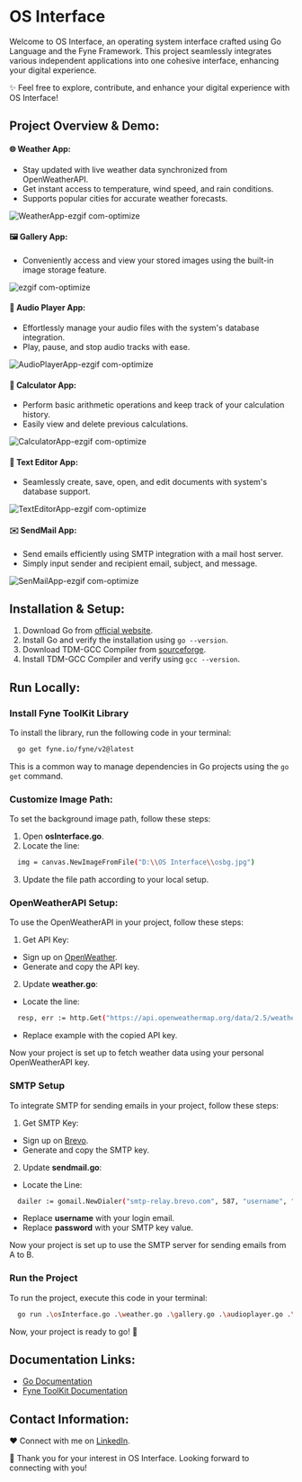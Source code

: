 # OS Interface

Welcome to OS Interface, an operating system interface crafted using Go Language and the Fyne Framework. This project seamlessly integrates various independent applications into one cohesive interface, enhancing your digital experience.

✨ Feel free to explore, contribute, and enhance your digital experience with OS Interface! 

## Project Overview & Demo:

#### 🌐 Weather App:
  - Stay updated with live weather data synchronized from OpenWeatherAPI.
  - Get instant access to temperature, wind speed, and rain conditions.
  - Supports popular cities for accurate weather forecasts.

![WeatherApp-ezgif com-optimize](https://github.com/Abhiram-TK/OS-Interface/assets/158244906/0eb9e95e-9566-49dd-ad0f-5d7b5fcce85a)

#### 🖼️ Gallery App:
  - Conveniently access and view your stored images using the built-in image storage feature.

![ezgif com-optimize](https://github.com/Abhiram-TK/OS-Interface/assets/158244906/16d57358-9a3e-4fca-a547-a3275b7a8d05)

#### 🎵 Audio Player App:
  - Effortlessly manage your audio files with the system's database integration.
  - Play, pause, and stop audio tracks with ease.

![AudioPlayerApp-ezgif com-optimize](https://github.com/Abhiram-TK/OS-Interface/assets/158244906/52fa7a13-99ee-4c81-bd1d-797a6bb40739)

#### 🧮 Calculator App:
  - Perform basic arithmetic operations and keep track of your calculation history.
  - Easily view and delete previous calculations.

![CalculatorApp-ezgif com-optimize](https://github.com/Abhiram-TK/OS-Interface/assets/158244906/1335a816-1bdc-4aa1-a19d-9dcf146ca894)

#### 📝 Text Editor App:
  - Seamlessly create, save, open, and edit documents with system's database support.

![TextEditorApp-ezgif com-optimize](https://github.com/Abhiram-TK/OS-Interface/assets/158244906/34ae31b1-b06e-4d02-bf3c-e4942f03ecac)

#### ✉️ SendMail App:
  - Send emails efficiently using SMTP integration with a mail host server.
  - Simply input sender and recipient email, subject, and message.

![SenMailApp-ezgif com-optimize](https://github.com/Abhiram-TK/OS-Interface/assets/158244906/83492477-68f1-49db-bd3b-53a3d26f4afc)

## Installation & Setup:

1. Download Go from [official website](https://go.dev/).
2. Install Go and verify the installation using `go --version`.
3. Download TDM-GCC Compiler from [sourceforge](https://sourceforge.net/projects/tdm-gcc/).
4. Install TDM-GCC Compiler and verify using `gcc --version`.

## Run Locally:

### Install Fyne ToolKit Library

To install the library, run the following code in your terminal:

```bash
  go get fyne.io/fyne/v2@latest
```

This is a common way to manage dependencies in Go projects using the `go get` command.

### Customize Image Path:

To set the background image path, follow these steps:

1. Open **osInterface.go**.
2. Locate the line:

```bash
  img = canvas.NewImageFromFile("D:\\OS Interface\\osbg.jpg")
```

3. Update the file path according to your local setup.

### OpenWeatherAPI Setup:

To use the OpenWeatherAPI in your project, follow these steps:

1. Get API Key:
- Sign up on [OpenWeather](https://openweathermap.org/).
- Generate and copy the API key.

2. Update **weather.go**:

- Locate the line:

```bash
  resp, err := http.Get("https://api.openweathermap.org/data/2.5/weather?q=" + selection + "&appid=example")
```

- Replace example with the copied API key.

Now your project is set up to fetch weather data using your personal OpenWeatherAPI key.

### SMTP Setup

To integrate SMTP for sending emails in your project, follow these steps:

1. Get SMTP Key: 
- Sign up on [Brevo](https://onboarding.brevo.com/account/register).
- Generate and copy the SMTP key.
   
2. Update **sendmail.go**:
   
- Locate the Line:

```bash
  dailer := gomail.NewDialer("smtp-relay.brevo.com", 587, "username", "password")
```

- Replace **username** with your login email.
- Replace **password** with your SMTP key value.

Now your project is set up to use the SMTP server for sending emails from A to B.

### Run the Project

To run the project, execute this code in your terminal:

```bash
  go run .\osInterface.go .\weather.go .\gallery.go .\audioplayer.go .\calculator.go .\texteditor.go .\sendmail.go
```

Now, your project is ready to go! 🚀

## Documentation Links:

- [Go Documentation](https://go.dev/doc/)
- [Fyne ToolKit Documentation](https://docs.fyne.io/) 

## Contact Information:

❤️ Connect with me on [LinkedIn](https://www.linkedin.com/in/abhiramtk). 

🌟 Thank you for your interest in OS Interface. Looking forward to connecting with you!
